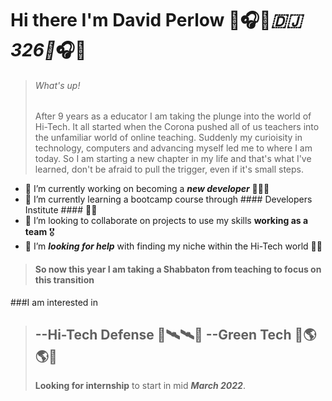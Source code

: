# Hi there I'm David Perlow 👋🎧🎼***🇩🇯 326**🎼*🎧👋
> ###### What's up! 
> After 9 years as a educator I am taking the plunge into the world of Hi-Tech. It all started when the Corona pushed all of us teachers into the unfamiliar world of online teaching. Suddenly my curioisity in technology, computers and advancing myself led me to where I am today. So I am starting a new chapter in my life and that's what I've learned, don't be afraid to pull the trigger, even if it's small steps. 


- 🔭 I’m currently working on becoming a ***new developer*** 👨🏻‍💻
- 🌱 I’m currently learning a bootcamp course through #### Developers Institute #### 🧑‍💻
- 👯 I’m looking to collaborate on projects to use my skills **working as a team** 🎖️
- 🤔 I’m ***looking for help*** with finding my niche within the Hi-Tech world 🤝🏽

>#### So now this year I am taking a Shabbaton from teaching to focus on this transition

  
###I am interested in 
>--**Hi-Tech Defense** 📡🛰🛰🚀
>--**Green Tech** 🔋🌎🌎🔋
>-
>**Looking for internship** to start in mid ***March 2022***.



<!--
**CodedavidperloW/CodedavidperloW** is a ✨ _special_ ✨ repository because its `README.md` (this file) ap

https://user-images.githubusercontent.com/117815083/201622792-3605b941-4e9b-49ae-95fc-00471253cc36.mp4

pears on your GitHub profile.

Here are some ideas to get you started:

- 🔭 I’m currently working on becoming a new developer
- 🌱 I’m currently learning ...
- 👯 I’m looking to collaborate on ...
- 🤔 I’m looking for help with ...
- 💬 Ask me about ...
- 📫 How to reach me: ...
- 😄 Pronouns: ...
- ⚡ Fun fact: ...
-->
